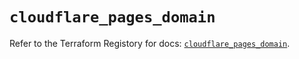 # `cloudflare_pages_domain`

Refer to the Terraform Registory for docs: [`cloudflare_pages_domain`](https://registry.terraform.io/providers/cloudflare/cloudflare/4.15.0/docs/resources/pages_domain).
